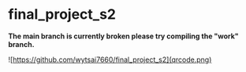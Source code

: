 # final_project_s2
**The main branch is currently broken
please try compiling the "work" branch.**

![https://github.com/wytsai7660/final_project_s2](qrcode.png)
